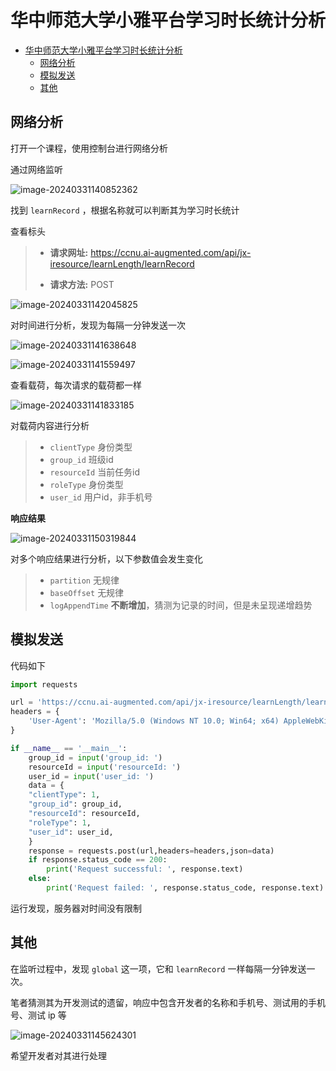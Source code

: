 # 华中师范大学小雅平台学习时长统计分析

- [华中师范大学小雅平台学习时长统计分析](#华中师范大学小雅平台学习时长统计分析)
  - [网络分析](#网络分析)
  - [模拟发送](#模拟发送)
  - [其他](#其他)


## 网络分析

打开一个课程，使用控制台进行网络分析

通过网络监听

![image-20240331140852362](https://cdn.jsdelivr.net/gh/zzh-0/Pic@img/img/202403311408409.png)

找到 `learnRecord` ，根据名称就可以判断其为学习时长统计

查看标头

> - **请求网址:** https://ccnu.ai-augmented.com/api/jx-iresource/learnLength/learnRecord
>
> - **请求方法:** POST

![image-20240331142045825](https://cdn.jsdelivr.net/gh/zzh-0/Pic@img/img/202403311420859.png)

对时间进行分析，发现为每隔一分钟发送一次

![image-20240331141638648](https://cdn.jsdelivr.net/gh/zzh-0/Pic@img/img/202403311416705.png)

![image-20240331141559497](https://cdn.jsdelivr.net/gh/zzh-0/Pic@img/img/202403311415555.png)

查看载荷，每次请求的载荷都一样

![image-20240331141833185](https://cdn.jsdelivr.net/gh/zzh-0/Pic@img/img/202403311418219.png)

对载荷内容进行分析

> - `clientType`  身份类型
> - `group_id`  班级id
> - `resourceId`  当前任务id
> - `roleType`  身份类型
> - `user_id`  用户id，非手机号



**响应结果**

![image-20240331150319844](https://cdn.jsdelivr.net/gh/zzh-0/Pic@img/img/202403311503883.png)

对多个响应结果进行分析，以下参数值会发生变化

> - `partition`  无规律
> - `baseOffset`  无规律
> - `logAppendTime`  **不断增加**，猜测为记录的时间，但是未呈现递增趋势

## 模拟发送

代码如下

```python
import requests

url = 'https://ccnu.ai-augmented.com/api/jx-iresource/learnLength/learnRecord'
headers = {
    'User-Agent': 'Mozilla/5.0 (Windows NT 10.0; Win64; x64) AppleWebKit/537.36 (KHTML, like Gecko) Chrome/123.0.0.0 Safari/537.36'
}

if __name__ == '__main__':
    group_id = input('group_id: ')
    resourceId = input('resourceId: ')
    user_id = input('user_id: ')
    data = {
    "clientType": 1,
    "group_id": group_id,
    "resourceId": resourceId,
    "roleType": 1,
    "user_id": user_id,
    }
    response = requests.post(url,headers=headers,json=data)
    if response.status_code == 200:    
        print('Request successful: ', response.text)  
    else:  
        print('Request failed: ', response.status_code, response.text)
```

运行发现，服务器对时间没有限制



## 其他

在监听过程中，发现 `global` 这一项，它和 `learnRecord` 一样每隔一分钟发送一次。

笔者猜测其为开发测试的遗留，响应中包含开发者的名称和手机号、测试用的手机号、测试 ip 等

![image-20240331145624301](https://cdn.jsdelivr.net/gh/zzh-0/Pic@img/img/202403311456345.png)

希望开发者对其进行处理